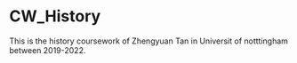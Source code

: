 # CW_History
This is the history coursework of Zhengyuan Tan in Universit of notttingham between 2019-2022.
